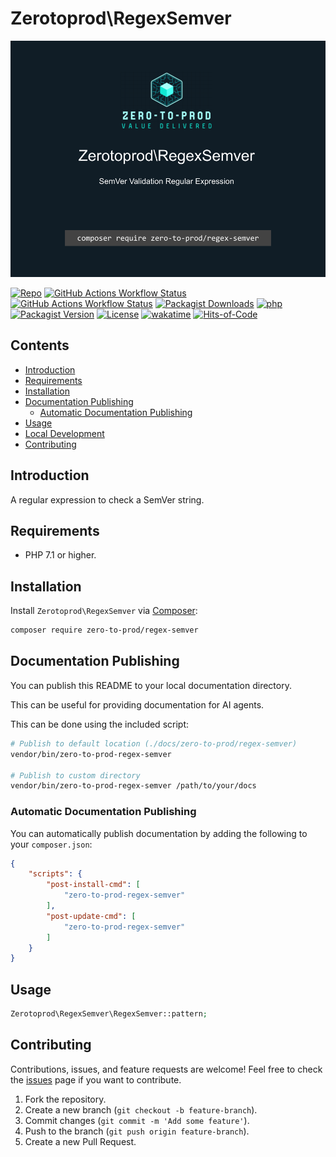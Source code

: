 # Zerotoprod\RegexSemver

![](art/logo.png)

[![Repo](https://img.shields.io/badge/github-gray?logo=github)](https://github.com/zero-to-prod/regex-semver)
[![GitHub Actions Workflow Status](https://img.shields.io/github/actions/workflow/status/zero-to-prod/regex-semver/test.yml?label=test)](https://github.com/zero-to-prod/regex-semver/actions)
[![GitHub Actions Workflow Status](https://img.shields.io/github/actions/workflow/status/zero-to-prod/regex-semver/backwards_compatibility.yml?label=backwards_compatibility)](https://github.com/zero-to-prod/regex-semver/actions)
[![Packagist Downloads](https://img.shields.io/packagist/dt/zero-to-prod/regex-semver?color=blue)](https://packagist.org/packages/zero-to-prod/regex-semver/stats)
[![php](https://img.shields.io/packagist/php-v/zero-to-prod/regex-semver.svg?color=purple)](https://packagist.org/packages/zero-to-prod/regex-semver/stats)
[![Packagist Version](https://img.shields.io/packagist/v/zero-to-prod/regex-semver?color=f28d1a)](https://packagist.org/packages/zero-to-prod/regex-semver)
[![License](https://img.shields.io/packagist/l/zero-to-prod/regex-semver?color=pink)](https://github.com/zero-to-prod/regex-semver/blob/main/LICENSE.md)
[![wakatime](https://wakatime.com/badge/github/zero-to-prod/regex-semver.svg)](https://wakatime.com/badge/github/zero-to-prod/regex-semver)
[![Hits-of-Code](https://hitsofcode.com/github/zero-to-prod/regex-semver?branch=main)](https://hitsofcode.com/github/zero-to-prod/regex-semver/view?branch=main)

## Contents

- [Introduction](#introduction)
- [Requirements](#requirements)
- [Installation](#installation)
- [Documentation Publishing](#documentation-publishing)
  - [Automatic Documentation Publishing](#automatic-documentation-publishing)
- [Usage](#usage)
- [Local Development](./LOCAL_DEVELOPMENT.md)
- [Contributing](#contributing)

## Introduction

A regular expression to check a SemVer string.

## Requirements

- PHP 7.1 or higher.

## Installation

Install `Zerotoprod\RegexSemver` via [Composer](https://getcomposer.org/):

```bash
composer require zero-to-prod/regex-semver
```

## Documentation Publishing

You can publish this README to your local documentation directory.

This can be useful for providing documentation for AI agents.

This can be done using the included script:

```bash
# Publish to default location (./docs/zero-to-prod/regex-semver)
vendor/bin/zero-to-prod-regex-semver

# Publish to custom directory
vendor/bin/zero-to-prod-regex-semver /path/to/your/docs
```

### Automatic Documentation Publishing

You can automatically publish documentation by adding the following to your `composer.json`:

```json
{
    "scripts": {
        "post-install-cmd": [
            "zero-to-prod-regex-semver"
        ],
        "post-update-cmd": [
            "zero-to-prod-regex-semver"
        ]
    }
}
```

## Usage

```php
Zerotoprod\RegexSemver\RegexSemver::pattern;
```

## Contributing

Contributions, issues, and feature requests are welcome!
Feel free to check the [issues](https://github.com/zero-to-prod/regex-semver/issues) page if you want to contribute.

1. Fork the repository.
2. Create a new branch (`git checkout -b feature-branch`).
3. Commit changes (`git commit -m 'Add some feature'`).
4. Push to the branch (`git push origin feature-branch`).
5. Create a new Pull Request.

